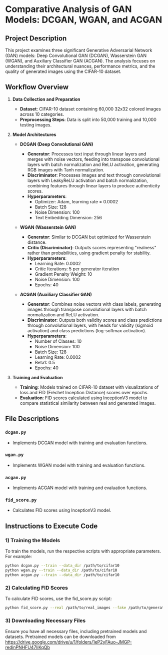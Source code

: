 # Comparative Analysis of GAN Models: DCGAN, WGAN, and ACGAN

## Project Description

This project examines three significant Generative Adversarial Network (GAN) models: Deep Convolutional GAN (DCGAN), Wasserstein GAN (WGAN), and Auxiliary Classifier GAN (ACGAN). The analysis focuses on understanding their architectural nuances, performance metrics, and the quality of generated images using the CIFAR-10 dataset.

## Workflow Overview

1. **Data Collection and Preparation**
   - **Dataset**: CIFAR-10 dataset containing 60,000 32x32 colored images across 10 categories.
   - **Preprocessing Steps**: Data is split into 50,000 training and 10,000 testing images.

2. **Model Architectures**
   - **DCGAN (Deep Convolutional GAN)**
     - **Generator**: Processes text input through linear layers and merges with noise vectors, feeding into transpose convolutional layers with batch normalization and ReLU activation, generating RGB images with Tanh normalization.
     - **Discriminator**: Processes images and text through convolutional layers with LeakyReLU activation and batch normalization, combining features through linear layers to produce authenticity scores.
     - **Hyperparameters**:
       - Optimizer: Adam, learning rate = 0.0002
       - Batch Size: 128
       - Noise Dimension: 100
       - Text Embedding Dimension: 256

   - **WGAN (Wasserstein GAN)**
     - **Generator**: Similar to DCGAN but optimized for Wasserstein distance.
     - **Critic (Discriminator)**: Outputs scores representing "realness" rather than probabilities, using gradient penalty for stability.
     - **Hyperparameters**:
       - Learning Rate: 0.0002
       - Critic Iterations: 5 per generator iteration
       - Gradient Penalty Weight: 10
       - Noise Dimension: 100
       - Epochs: 40

   - **ACGAN (Auxiliary Classifier GAN)**
     - **Generator**: Combines noise vectors with class labels, generating images through transpose convolutional layers with batch normalization and ReLU activation.
     - **Discriminator**: Outputs both validity scores and class predictions through convolutional layers, with heads for validity (sigmoid activation) and class predictions (log-softmax activation).
     - **Hyperparameters**:
       - Number of Classes: 10
       - Noise Dimension: 100
       - Batch Size: 128
       - Learning Rate: 0.0002
       - Beta1: 0.5
       - Epochs: 40

3. **Training and Evaluation**
   - **Training**: Models trained on CIFAR-10 dataset with visualizations of loss and FID (Fréchet Inception Distance) scores over epochs.
   - **Evaluation**: FID scores calculated using InceptionV3 model to compare statistical similarity between real and generated images.

## File Descriptions

### `dcgan.py`
- Implements DCGAN model with training and evaluation functions.

### `wgan.py`
- Implements WGAN model with training and evaluation functions.

### `acgan.py`
- Implements ACGAN model with training and evaluation functions.

### `fid_score.py`
- Calculates FID scores using InceptionV3 model.

## Instructions to Execute Code

### 1) Training the Models

To train the models, run the respective scripts with appropriate parameters. For example:
```bash
python dcgan.py --train --data_dir /path/to/cifar10
python wgan.py --train --data_dir /path/to/cifar10
python acgan.py --train --data_dir /path/to/cifar10
```

### 2) Calculating FID Scores
To calculate FID scores, use the fid_score.py script:
```bash
python fid_score.py --real /path/to/real_images --fake /path/to/generated_images
```

### 3)  Downloading Necessary Files
Ensure you have all necessary files, including pretrained models and datasets. Pretrained models can be downloaded from https://drive.google.com/drive/u/1/folders/1eP2yFAuo-JMGP-redinPNHFU47IiKqQb
